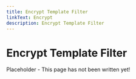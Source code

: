 ```yaml
---
title: Encrypt Template Filter
linkText: Encrypt
description: Encrypt Template Filter
---
```


# Encrypt Template Filter

Placeholder - This page has not been written yet!
